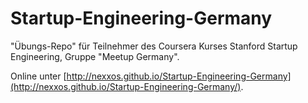 Startup-Engineering-Germany
===========================

"Übungs-Repo" für Teilnehmer des Coursera Kurses Stanford Startup Engineering, Gruppe "Meetup Germany".

Online unter [http://nexxos.github.io/Startup-Engineering-Germany](http://nexxos.github.io/Startup-Engineering-Germany/).
